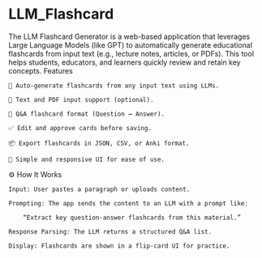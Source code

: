 # LLM_Flashcard
The LLM Flashcard Generator is a web-based application that leverages Large Language Models (like GPT) to automatically generate educational flashcards from input text (e.g., lecture notes, articles, or PDFs). This tool helps students, educators, and learners quickly review and retain key concepts.
Features

    🔁 Auto-generate flashcards from any input text using LLMs.

    📄 Text and PDF input support (optional).

    📌 Q&A flashcard format (Question → Answer).

    ✅ Edit and approve cards before saving.

    📦 Export flashcards in JSON, CSV, or Anki format.

    🎨 Simple and responsive UI for ease of use.

⚙️ How It Works

    Input: User pastes a paragraph or uploads content.

    Prompting: The app sends the content to an LLM with a prompt like:

        “Extract key question-answer flashcards from this material.”

    Response Parsing: The LLM returns a structured Q&A list.

    Display: Flashcards are shown in a flip-card UI for practice.
